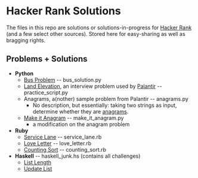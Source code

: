 Hacker Rank Solutions
=====================

The files in this repo are solutions or solutions-in-progress for [Hacker Rank](www.hackerrank.com) (and a few select other sources). Stored here for easy-sharing as well as bragging rights.

Problems + Solutions
--------------------

* **Python**
  + [Bus Problem](https://www.hackerrank.com/challenges/bus-station) -- bus_solution.py
  + [Land Elevation](http://www.careercup.com/question?id=15380670), an interview problem used by [Palantir](https://www.palantir.com/) -- practice_script.py
  + Anagrams, a(nother) sample problem from Palantir -- anagrams.py
    - No description, but essentially: taking two strings as input, determine whether they are [anagrams](http://en.wikipedia.org/wiki/Anagram).
  + [Make it Anagram](https://www.hackerrank.com/challenges/make-it-anagram) -- make_it_anagram.py
    - a modification on the anagram problem
* **Ruby**
  + [Service Lane](https://www.hackerrank.com/challenges/service-lane) -- service_lane.rb
  + [Love Letter](https://www.hackerrank.com/challenges/the-love-letter-mystery) -- love_letter.rb
  + [Counting Sort](https://www.hackerrank.com/challenges/countingsort1) -- counting_sort.rb
* **Haskell**  -- haskell_junk.hs (contains all challenges)
  - [List Length](https://www.hackerrank.com/challenges/fp-list-length)
  - [Update List](https://www.hackerrank.com/challenges/fp-update-list)
